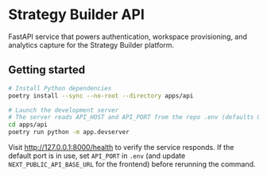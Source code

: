 # Strategy Builder API

FastAPI service that powers authentication, workspace provisioning, and analytics capture for the Strategy Builder platform.

## Getting started

```bash
# Install Python dependencies
poetry install --sync --no-root --directory apps/api

# Launch the development server
# The server reads API_HOST and API_PORT from the repo .env (defaults 0.0.0.0:8000)
cd apps/api
poetry run python -m app.devserver
```

Visit http://127.0.0.1:8000/health to verify the service responds. If the
default port is in use, set `API_PORT` in `.env` (and update
`NEXT_PUBLIC_API_BASE_URL` for the frontend) before rerunning the command.
